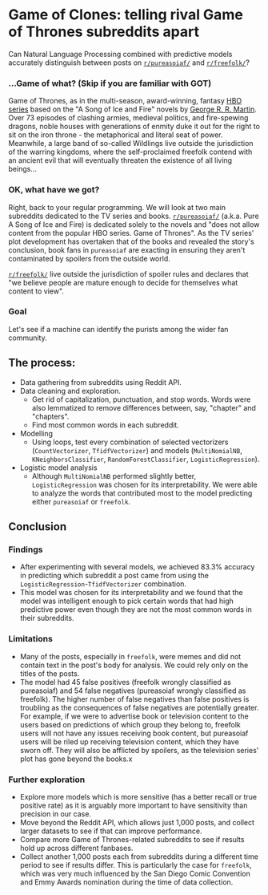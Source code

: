 # Game of Clones: telling rival Game of Thrones subreddits apart

Can Natural Language Processing combined with predictive models accurately distinguish between posts on <a href='https://www.reddit.com/r/pureasoiaf/'>`r/pureasoiaf/`</a> and <a href='https://www.reddit.com/r/freefolk/'>`r/freefolk/`</a>?

### ...Game of what? (Skip if you are familiar with GOT)

Game of Thrones, as in the multi-season, award-winning, fantasy <a href='https://www.hbo.com/game-of-thrones'>HBO series</a> based on the "A Song of Ice and Fire" novels by <a href='http://www.georgerrmartin.com'>George R. R. Martin</a>. Over 73 episodes of clashing armies, medieval politics, and fire-spewing dragons, noble houses with generations of enmity duke it out for the right to sit on the iron throne - the metaphorical and literal seat of power. Meanwhile, a large band of so-called Wildlings live outside the jurisdiction of the warring kingdoms, where the self-proclaimed freefolk contend with an ancient evil that will eventually threaten the existence of all living beings...  

### OK, what have we got?

Right, back to your regular programming. We will look at two main subreddits dedicated to the TV series and books. <a href='https://www.reddit.com/r/pureasoiaf/'>`r/pureasoiaf/`</a> (a.k.a. Pure A Song of Ice and Fire) is dedicated solely to the novels and "does not allow content from the popular HBO series. Game of Thrones". As the TV series' plot development has overtaken that of the books and revealed the story's conclusion, book fans in `pureasoiaf` are exacting in ensuring they aren't contaminated by spoilers from the outside world.

<a href='https://www.reddit.com/r/freefolk/'>`r/freefolk/`</a> live outside the jurisdiction of spoiler rules and declares that "we believe people are mature enough to decide for themselves what content to view".

### Goal

Let's see if a machine can identify the purists among the wider fan community.

## The process:
- Data gathering from subreddits using Reddit API.
- Data cleaning and exploration.
  - Get rid of capitalization, punctuation, and stop words. Words were also lemmatized to remove differences between, say, "chapter" and "chapters".
  - Find most common words in each subreddit.
- Modelling
  - Using loops, test every combination of selected vectorizers (`CountVectorizer`, `TfidfVectorizer`) and models (`MultiNomialNB`, `KNeighborsClassifier`, `RandomForestClassifier`, `LogisticRegression`).
- Logistic model analysis
  - Although `MultiNomialNB` performed slightly better, `LogisticRegression` was chosen for its interpretability. We were able to analyze the words that contributed most to the model predicting either `pureasoiaf` or `freefolk`.

## Conclusion

### Findings

- After experimenting with several models, we achieved 83.3% accuracy in predicting which subreddit a post came from using the `LogisticRegression`-`TfidfVectorizer` combination.
- This model was chosen for its interpretability and we found that the model was intelligent enough to pick certain words that had high predictive power even though they are not the most common words in their subreddits.

### Limitations

- Many of the posts, especially in `freefolk`, were memes and did not contain text in the post's body for analysis. We could rely only on the titles of the posts.
- The model had 45 false positives (freefolk wrongly classified as pureasoiaf) and 54 false negatives (pureasoiaf wrongly classified as freefolk). The higher number of false negatives than false positives is troubling as the consequences of false negatives are potentially greater. For example, if we were to advertise book or television content to the users based on predictions of which group they belong to, freefolk users will not have any issues receiving book content, but pureasoiaf users will be riled up receiving television content, which they have sworn off. They will also be afflicted by spoilers, as the television series' plot has gone beyond the books.x

### Further exploration

- Explore more models which is more sensitive (has a better recall or true positive rate) as it is arguably more important to have sensitivity than precision in our case.
- Move beyond the Reddit API, which allows just 1,000 posts, and collect larger datasets to see if that can improve performance.
- Compare more Game of Thrones-related subreddits to see if results hold up across different fanbases.
- Collect another 1,000 posts each from subreddits during a different time period to see if results differ. This is particularly the case for `freefolk`, which was very much influenced by the San Diego Comic Convention and Emmy Awards nomination during the time of data collection.
